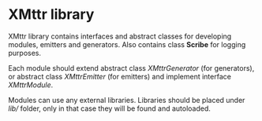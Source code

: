 # XMttr library

XMttr library contains interfaces and abstract classes for developing modules, emitters and generators. Also contains class **Scribe** for logging purposes.

Each module should extend abstract class *XMttrGenerator* (for generators), or abstract class *XMttrEmitter* (for emitters) and implement interface *XMttrModule*.

Modules can use any external libraries. Libraries should be placed under *lib/* folder, only in that case they will be found and autoloaded.